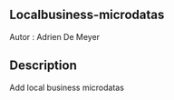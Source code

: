 ## Localbusiness-microdatas  

Autor : Adrien De Meyer

## Description

Add local business microdatas  
